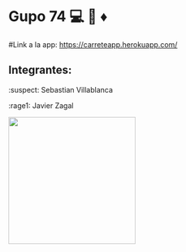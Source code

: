# Gupo 74 :computer: :gem: :diamonds:

#Link a la app: https://carreteapp.herokuapp.com/

## Integrantes:

:suspect: Sebastian Villablanca


:rage1: Javier Zagal 



<img src="https://i.pinimg.com/736x/48/b6/66/48b6668e371610e0898064d992e4b996.jpg" width="250">
